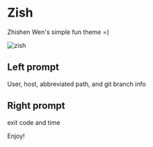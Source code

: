# Zish

Zhishen Wen's simple fun theme =)

![zish](./zish_preview.png)

## Left prompt
User, host, abbreviated path, and git branch info

## Right prompt
exit code and time

Enjoy!
